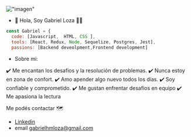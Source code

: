 !["imagen"]()


- 👋 Hola, Soy Gabriel Loza :technologist:


```js
const Gabriel = {
  code: [Javascript,  HTML, CSS ],
  tools: [React, Redux, Node, Sequelize, Postgres, Jest],
  passions: [Backend deveolpment,Frontend development]
```  
- Sobre mi: 

✔️ Me encantan los desafios y la resolución de problemas. 
✔️ Nunca estoy en zona de confort. 
✔️ Amo apender algo nuevo todos los días.
✔️ Soy confiable y comprometido.
✔️ Me gustan enfrentar desafíos en equipo
✔️ Me apasiona la lectura

Me podés contactar :world_map:
- [Linkedin](https://www.linkedin.com/in/gabrielhmloza/)
- email gabrielhmloza@gmail.com
